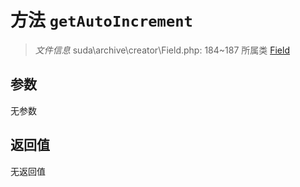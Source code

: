 # 方法 `getAutoIncrement`

> *文件信息* suda\archive\creator\Field.php: 184~187
> 所属类 [Field](../Field.md)




## 参数


无参数


## 返回值

无返回值

